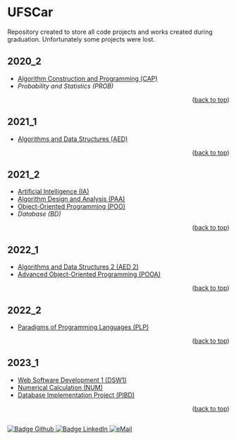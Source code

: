 # UFSCar

Repository created to store all code projects and works created during graduation. Unfortunately some projects were lost. 


## 2020_2

* [Algorithm Construction and Programming (CAP)](2020_2/CAP/)
* *Probability and Statistics (PROB)*
<p align="right">(<a href="#UFSCar">back to top</a>)</p>

## 2021_1

* [Algorithms and Data Structures (AED)](2021_1/AED/)
<p align="right">(<a href="#UFSCar">back to top</a>)</p>

## 2021_2

* [Artificial Intelligence (IA)](2021_2/IA/)
* [Algorithm Design and Analysis (PAA)](2021_2/PAA/)
* [Object-Oriented Programming (POO)](2021_2/POO/)
* *Database (BD)*
<p align="right">(<a href="#UFSCar">back to top</a>)</p>

## 2022_1

* [Algorithms and Data Structures 2 (AED 2)](2022_1/AED%202/)
* [Advanced Object-Oriented Programming (POOA)](2022_1/POOA/)
<p align="right">(<a href="#UFSCar">back to top</a>)</p>

## 2022_2

* [Paradigms of Programming Languages (PLP)](2022_2/AED%202/)
<p align="right">(<a href="#UFSCar">back to top</a>)</p>

## 2023_1

* [Web Software Development 1 (DSW1)]()
* [Numerical Calculation (NUM)](2023_1/NUM/)
* [Database Implementation Project (PIBD)](2022_1/POOA/)
<p align="right">(<a href="#UFSCar">back to top</a>)</p>


## 

<div> 
    <a href="https://github.com/jorgeprj" target="_blank">
        <img src="https://img.shields.io/badge/-Github-000?logo=github&style=for-the-badge&logoColor=white" alt="Badge Github" />
    </a>
    <a href="https://www.linkedin.com/in/jorgeprj" target="_blank">
        <img src="https://img.shields.io/badge/-LinkedIn-0077B5?logo=linkedin&style=for-the-badge&logoColor=white" alt="Badge LinkedIn" />
    </a>
    <a href="mailto:jorgeprj2020@gmail.com-">
        <img alt="eMail" src="https://img.shields.io/badge/jorgeprj2020@gmail.com-D14836?style=for-the-badge&logo=gmail&logoColor=white" />
    </a>
</p>
